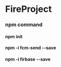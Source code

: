 # FireProject

### npm command

#### npm init
#### npm -i fcm-send --save
#### npm -i firbase --save

